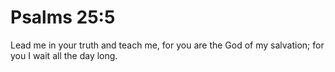 # Psalms 25:5

Lead me in your truth and teach me, for you are the God of my salvation; for you I wait all the day long.
